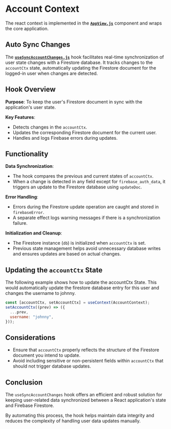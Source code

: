 # Account Context

The react context is implemented in the **[`AppView.js`](/frontend/src/modules/AppView.js)** component and wraps the core application.

## Auto Sync Changes

The **[`useSyncAccountChanges.js`](/frontend/src/hooks/context/use-change-listener.js)** hook facilitates real-time synchronization of user state changes with a Firestore database. It tracks changes to the `accountCtx` state, automatically updating the Firestore document for the logged-in user when changes are detected.

## Hook Overview

**Purpose**: To keep the user's Firestore document in sync with the application's user state.

**Key Features**:

- Detects changes in the `accountCtx`.
- Updates the corresponding Firestore document for the current user.
- Handles and logs Firebase errors during updates.

## Functionality

**Data Synchronization**:

- The hook compares the previous and current states of `accountCtx`.
- When a change is detected in any field except for `firebase_auth_data`, it triggers an update to the Firestore database using `updateDoc`.

**Error Handling**:

- Errors during the Firestore update operation are caught and stored in `firebaseError`.
- A separate effect logs warning messages if there is a synchronization failure.

**Initialization and Cleanup**:

- The Firestore instance (`db`) is initialized when `accountCtx` is set.
- Previous state management helps avoid unnecessary database writes and ensures updates are based on actual changes.

## Updating the `accountCtx` State

The following example shows how to update the accountCtx State. This would automatically update the firestore database entry for this user and changes the username to johnny.

```javascript
const [accountCtx, setAccountCtx] = useContext(AccountContext);
setAccountCtx((prev) => ({
  ...prev,
  username: "johnny",
}));
```

## Considerations

- Ensure that `accountCtx` properly reflects the structure of the Firestore document you intend to update.
- Avoid including sensitive or non-persistent fields within `accountCtx` that should not trigger database updates.

## Conclusion

The `useSyncAccountChanges` hook offers an efficient and robust solution for keeping user-related data synchronized between a React application's state and Firebase Firestore.

By automating this process, the hook helps maintain data integrity and reduces the complexity of handling user data updates manually.
